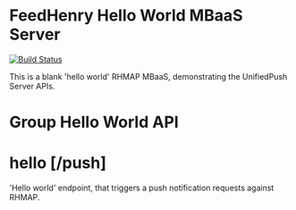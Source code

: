 # FeedHenry Hello World MBaaS Server 
[![Build Status](https://travis-ci.org/feedhenry-templates/hello-push-cloud.png)](https://travis-ci.org/feedhenry-templates/hello-push-cloud)

This is a blank 'hello world' RHMAP MBaaS, demonstrating the UnifiedPush Server APIs.

# Group Hello World API

# hello [/push]

'Hello world' endpoint, that triggers a push notification requests against RHMAP.
